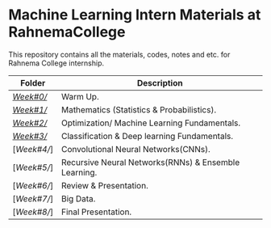 # Machine Learning Intern Materials at RahnemaCollege

This repository contains all the materials, codes, notes and etc. for Rahnema College internship.


| Folder | Description |
|--|--|
| [*Week#0/*](https://github.com/mohammadhashemii/ML-RahnemaCollege/tree/master/Week-0) | Warm Up. |
| [*Week#1/*](https://github.com/mohammadhashemii/ML-RahnemaCollege/tree/master/Week-1)| Mathematics (Statistics & Probabilistics). |
| [*Week#2/*](https://github.com/mohammadhashemii/ML-RahnemaCollege/tree/master/Week-2) | Optimization/ Machine Learning Fundamentals. |
| [*Week#3/*](https://github.com/mohammadhashemii/ML-RahnemaCollege/tree/master/Week-3) | Classification & Deep learning Fundamentals. |
| [*Week#4/*] | Convolutional Neural Networks(CNNs). |
| [*Week#5/*] | Recursive Neural Networks(RNNs) & Ensemble Learning. |
| [*Week#6/*] | Review & Presentation. |
| [*Week#7/*] | Big Data. |
| [*Week#8/*] | Final Presentation. |

